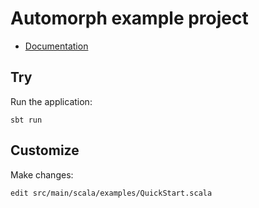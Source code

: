 # Automorph example project

* [Documentation](https://automorph.org/overview.html)


## Try

Run the application:

`sbt run`


## Customize

Make changes:

`edit src/main/scala/examples/QuickStart.scala`

